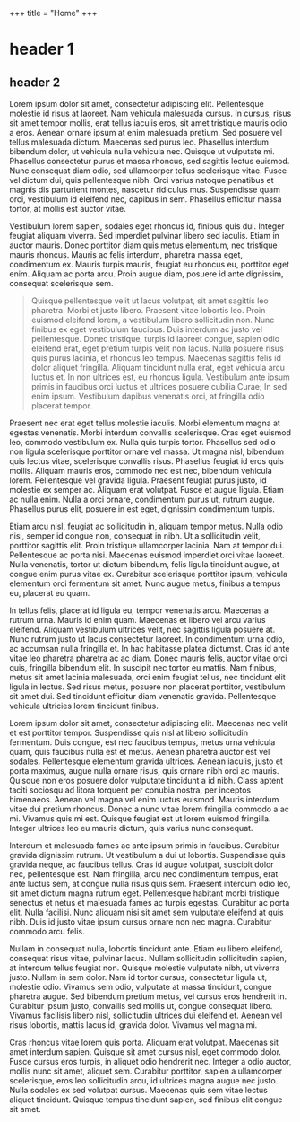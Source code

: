 +++
title  = "Home"
+++
# header 1

## header 2

Lorem ipsum dolor sit amet, consectetur adipiscing elit. Pellentesque molestie id risus at laoreet. Nam vehicula malesuada cursus. In cursus, risus sit amet tempor mollis, erat tellus iaculis eros, sit amet tristique mauris odio a eros. Aenean ornare ipsum at enim malesuada pretium. Sed posuere vel tellus malesuada dictum. Maecenas sed purus leo. Phasellus interdum bibendum dolor, ut vehicula nulla vehicula nec. Quisque ut vulputate mi. Phasellus consectetur purus et massa rhoncus, sed sagittis lectus euismod. Nunc consequat diam odio, sed ullamcorper tellus scelerisque vitae. Fusce vel dictum dui, quis pellentesque nibh. Orci varius natoque penatibus et magnis dis parturient montes, nascetur ridiculus mus. Suspendisse quam orci, vestibulum id eleifend nec, dapibus in sem. Phasellus efficitur massa tortor, at mollis est auctor vitae.

Vestibulum lorem sapien, sodales eget rhoncus id, finibus quis dui. Integer feugiat aliquam viverra. Sed imperdiet pulvinar libero sed iaculis. Etiam in auctor mauris. Donec porttitor diam quis metus elementum, nec tristique mauris rhoncus. Mauris ac felis interdum, pharetra massa eget, condimentum ex. Mauris turpis mauris, feugiat eu rhoncus eu, porttitor eget enim. Aliquam ac porta arcu. Proin augue diam, posuere id ante dignissim, consequat scelerisque sem.

>Quisque pellentesque velit ut lacus volutpat, sit amet sagittis leo pharetra. Morbi et justo libero. Praesent vitae lobortis leo. Proin euismod eleifend lorem, a vestibulum libero sollicitudin non. Nunc finibus ex eget vestibulum faucibus. Duis interdum ac justo vel pellentesque. Donec tristique, turpis id laoreet congue, sapien odio eleifend erat, eget pretium turpis velit non lacus. Nulla posuere risus quis purus lacinia, et rhoncus leo tempus. Maecenas sagittis felis id dolor aliquet fringilla. Aliquam tincidunt nulla erat, eget vehicula arcu luctus et. In non ultrices est, eu rhoncus ligula. Vestibulum ante ipsum primis in faucibus orci luctus et ultrices posuere cubilia Curae; In sed enim ipsum. Vestibulum dapibus venenatis orci, at fringilla odio placerat tempor.

Praesent nec erat eget tellus molestie iaculis. Morbi elementum magna at egestas venenatis. Morbi interdum convallis scelerisque. Cras eget euismod leo, commodo vestibulum ex. Nulla quis turpis tortor. Phasellus sed odio non ligula scelerisque porttitor ornare vel massa. Ut magna nisl, bibendum quis lectus vitae, scelerisque convallis risus. Phasellus feugiat id eros quis mollis. Aliquam mauris eros, commodo nec est nec, bibendum vehicula lorem. Pellentesque vel gravida ligula. Praesent feugiat purus justo, id molestie ex semper ac. Aliquam erat volutpat. Fusce et augue ligula. Etiam ac nulla enim. Nulla a orci ornare, condimentum purus ut, rutrum augue. Phasellus purus elit, posuere in est eget, dignissim condimentum turpis.

Etiam arcu nisl, feugiat ac sollicitudin in, aliquam tempor metus. Nulla odio nisl, semper id congue non, consequat in nibh. Ut a sollicitudin velit, porttitor sagittis elit. Proin tristique ullamcorper lacinia. Nam at tempor dui. Pellentesque ac porta nisi. Maecenas euismod imperdiet orci vitae laoreet. Nulla venenatis, tortor ut dictum bibendum, felis ligula tincidunt augue, at congue enim purus vitae ex. Curabitur scelerisque porttitor ipsum, vehicula elementum orci fermentum sit amet. Nunc augue metus, finibus a tempus eu, placerat eu quam.

In tellus felis, placerat id ligula eu, tempor venenatis arcu. Maecenas a rutrum urna. Mauris id enim quam. Maecenas et libero vel arcu varius eleifend. Aliquam vestibulum ultrices velit, nec sagittis ligula posuere at. Nunc rutrum justo ut lacus consectetur laoreet. In condimentum urna odio, ac accumsan nulla fringilla et. In hac habitasse platea dictumst. Cras id ante vitae leo pharetra pharetra ac ac diam. Donec mauris felis, auctor vitae orci quis, fringilla bibendum elit. In suscipit nec tortor eu mattis. Nam finibus, metus sit amet lacinia malesuada, orci enim feugiat tellus, nec tincidunt elit ligula in lectus. Sed risus metus, posuere non placerat porttitor, vestibulum sit amet dui. Sed tincidunt efficitur diam venenatis gravida. Pellentesque vehicula ultricies lorem tincidunt finibus.

Lorem ipsum dolor sit amet, consectetur adipiscing elit. Maecenas nec velit et est porttitor tempor. Suspendisse quis nisl at libero sollicitudin fermentum. Duis congue, est nec faucibus tempus, metus urna vehicula quam, quis faucibus nulla est et metus. Aenean pharetra auctor est vel sodales. Pellentesque elementum gravida ultrices. Aenean iaculis, justo et porta maximus, augue nulla ornare risus, quis ornare nibh orci ac mauris. Quisque non eros posuere dolor vulputate tincidunt a id nibh. Class aptent taciti sociosqu ad litora torquent per conubia nostra, per inceptos himenaeos. Aenean vel magna vel enim luctus euismod. Mauris interdum vitae dui pretium rhoncus. Donec a nunc vitae lorem fringilla commodo a ac mi. Vivamus quis mi est. Quisque feugiat est ut lorem euismod fringilla. Integer ultrices leo eu mauris dictum, quis varius nunc consequat.

Interdum et malesuada fames ac ante ipsum primis in faucibus. Curabitur gravida dignissim rutrum. Ut vestibulum a dui ut lobortis. Suspendisse quis gravida neque, ac faucibus tellus. Cras id augue volutpat, suscipit dolor nec, pellentesque est. Nam fringilla, arcu nec condimentum tempus, erat ante luctus sem, at congue nulla risus quis sem. Praesent interdum odio leo, sit amet dictum magna rutrum eget. Pellentesque habitant morbi tristique senectus et netus et malesuada fames ac turpis egestas. Curabitur ac porta elit. Nulla facilisi. Nunc aliquam nisi sit amet sem vulputate eleifend at quis nibh. Duis id justo vitae ipsum cursus ornare non nec magna. Curabitur commodo arcu felis.

Nullam in consequat nulla, lobortis tincidunt ante. Etiam eu libero eleifend, consequat risus vitae, pulvinar lacus. Nullam sollicitudin sollicitudin sapien, at interdum tellus feugiat non. Quisque molestie vulputate nibh, ut viverra justo. Nullam in sem dolor. Nam id tortor cursus, consectetur ligula ut, molestie odio. Vivamus sem odio, vulputate at massa tincidunt, congue pharetra augue. Sed bibendum pretium metus, vel cursus eros hendrerit in. Curabitur ipsum justo, convallis sed mollis ut, congue consequat libero. Vivamus facilisis libero nisl, sollicitudin ultrices dui eleifend et. Aenean vel risus lobortis, mattis lacus id, gravida dolor. Vivamus vel magna mi.

Cras rhoncus vitae lorem quis porta. Aliquam erat volutpat. Maecenas sit amet interdum sapien. Quisque sit amet cursus nisl, eget commodo dolor. Fusce cursus eros turpis, in aliquet odio hendrerit nec. Integer a odio auctor, mollis nunc sit amet, aliquet sem. Curabitur porttitor, sapien a ullamcorper scelerisque, eros leo sollicitudin arcu, id ultrices magna augue nec justo. Nulla sodales ex sed volutpat cursus. Maecenas quis sem vitae lectus aliquet tincidunt. Quisque tempus tincidunt sapien, sed finibus elit congue sit amet.
